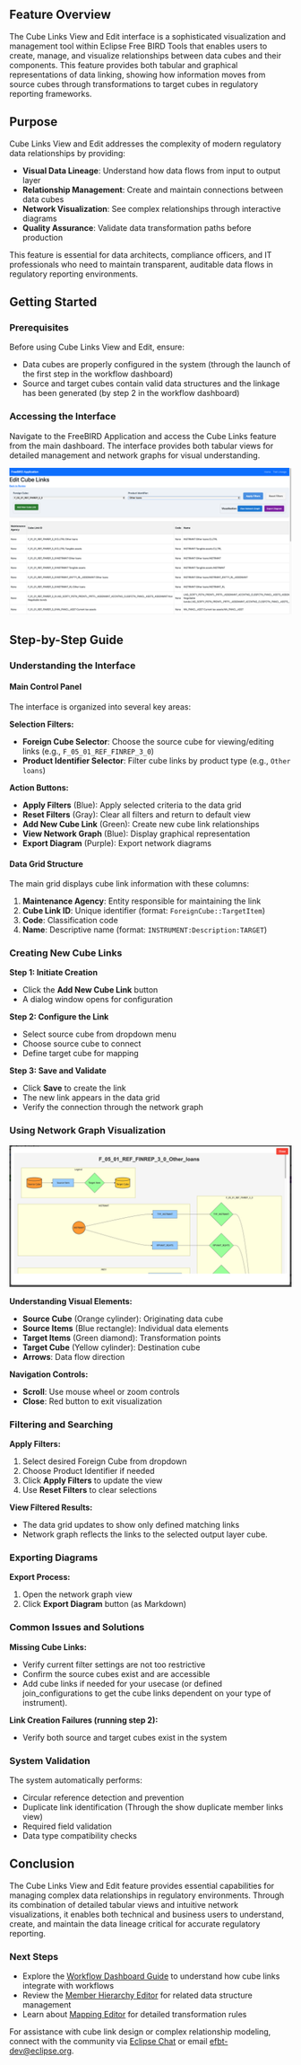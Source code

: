 ## Feature Overview

The Cube Links View and Edit interface is a sophisticated visualization and management tool within Eclipse Free BIRD Tools that enables users to create, manage, and visualize relationships between data cubes and their components. This feature provides both tabular and graphical representations of data linking, showing how information moves from source cubes through transformations to target cubes in regulatory reporting frameworks.

## Purpose

Cube Links View and Edit addresses the complexity of modern regulatory data relationships by providing:
- **Visual Data Lineage**: Understand how data flows from input to output layer
- **Relationship Management**: Create and maintain connections between data cubes
- **Network Visualization**: See complex relationships through interactive diagrams
- **Quality Assurance**: Validate data transformation paths before production

This feature is essential for data architects, compliance officers, and IT professionals who need to maintain transparent, auditable data flows in regulatory reporting environments.

## Getting Started

### Prerequisites
Before using Cube Links View and Edit, ensure:
- Data cubes are properly configured in the system (through the launch of the first step in the workflow dashboard)
- Source and target cubes contain valid data structures and the linkage has been generated (by step 2 in the workflow dashboard)

### Accessing the Interface
Navigate to the FreeBIRD Application and access the Cube Links feature from the main dashboard. The interface provides both tabular views for detailed management and network graphs for visual understanding.

![Cube Links View Main Interface](images/screenshots/cube_links_view/CubeLinksView_Screenshot__4.38.32PM.png)

## Step-by-Step Guide

### Understanding the Interface

#### Main Control Panel
The interface is organized into several key areas:

**Selection Filters:**
- **Foreign Cube Selector**: Choose the source cube for viewing/editing links (e.g., `F_05_01_REF_FINREP_3_0`)
- **Product Identifier Selector**: Filter cube links by product type (e.g., `Other loans`)

**Action Buttons:**
- **Apply Filters** (Blue): Apply selected criteria to the data grid
- **Reset Filters** (Gray): Clear all filters and return to default view
- **Add New Cube Link** (Green): Create new cube link relationships
- **View Network Graph** (Blue): Display graphical representation
- **Export Diagram** (Purple): Export network diagrams

#### Data Grid Structure
The main grid displays cube link information with these columns:
1. **Maintenance Agency**: Entity responsible for maintaining the link
2. **Cube Link ID**: Unique identifier (format: `ForeignCube::TargetItem`)
3. **Code**: Classification code
4. **Name**: Descriptive name (format: `INSTRUMENT:Description:TARGET`)

### Creating New Cube Links

**Step 1: Initiate Creation**
- Click the **Add New Cube Link** button
- A dialog window opens for configuration

**Step 2: Configure the Link**
- Select source cube from dropdown menu
- Choose source cube to connect
- Define target cube for mapping

**Step 3: Save and Validate**
- Click **Save** to create the link
- The new link appears in the data grid
- Verify the connection through the network graph

### Using Network Graph Visualization

![Network Graph Visualization](images/screenshots/cube_links_view/CubeLinksView_Screenshot__4.38.39PM.png)

**Understanding Visual Elements:**
- **Source Cube** (Orange cylinder): Originating data cube
- **Source Items** (Blue rectangle): Individual data elements
- **Target Items** (Green diamond): Transformation points
- **Target Cube** (Yellow cylinder): Destination cube
- **Arrows**: Data flow direction

**Navigation Controls:**
- **Scroll**: Use mouse wheel or zoom controls
- **Close**: Red button to exit visualization

### Filtering and Searching

**Apply Filters:**
1. Select desired Foreign Cube from dropdown
2. Choose Product Identifier if needed
3. Click **Apply Filters** to update the view
4. Use **Reset Filters** to clear selections

**View Filtered Results:**
- The data grid updates to show only defined matching links
- Network graph reflects the links to the selected output layer cube.

### Exporting Diagrams

**Export Process:**
1. Open the network graph view
2. Click **Export Diagram** button (as Markdown)

### Common Issues and Solutions

**Missing Cube Links:**
- Verify current filter settings are not too restrictive
- Confirm the source cubes exist and are accessible
- Add cube links if needed for your usecase (or defined join_configurations to get the cube links dependent on your type of instrument).

**Link Creation Failures (running step 2):**
- Verify both source and target cubes exist in the system

### System Validation
The system automatically performs:
- Circular reference detection and prevention
- Duplicate link identification (Through the show duplicate member links view)
- Required field validation
- Data type compatibility checks

## Conclusion

The Cube Links View and Edit feature provides essential capabilities for managing complex data relationships in regulatory environments. Through its combination of detailed tabular views and intuitive network visualizations, it enables both technical and business users to understand, create, and maintain the data lineage critical for accurate regulatory reporting.

### Next Steps
- Explore the [Workflow Dashboard Guide](workflow-dashboard-guide.html) to understand how cube links integrate with workflows
- Review the [Member Hierarchy Editor](member-hierarchy-editor.html) for related data structure management
- Learn about [Mapping Editor](mapping-editor.html) for detailed transformation rules

For assistance with cube link design or complex relationship modeling, connect with the community via [Eclipse Chat](https://chat.eclipse.org/#/room/%23technology.efbt:matrix.eclipse.org) or email [efbt-dev@eclipse.org](mailto:efbt-dev@eclipse.org).
